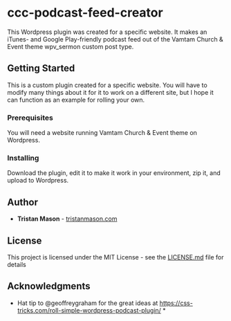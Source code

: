 # ccc-podcast-feed-creator

This Wordpress plugin was created for a specific website. It makes an iTunes- and Google Play-friendly podcast feed out of the Vamtam Church & Event theme wpv_sermon custom post type.

## Getting Started

This is a custom plugin created for a specific website. You will have to modify many things about it for it to work on a different site, but I hope it can function as an example for rolling your own.

### Prerequisites

You will need a website running Vamtam Church & Event theme on Wordpress.

### Installing

Download the plugin, edit it to make it work in your environment, zip it, and upload to Wordpress.

## Author

* **Tristan Mason** - [tristanmason.com](https://tristanmason.com)

## License

This project is licensed under the MIT License - see the [LICENSE.md](LICENSE.md) file for details

## Acknowledgments

* Hat tip to @geoffreygraham for the great ideas at https://css-tricks.com/roll-simple-wordpress-podcast-plugin/ *
